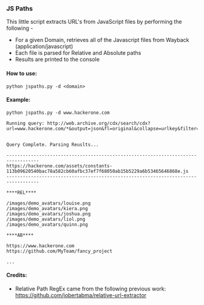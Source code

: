### JS Paths

This little script extracts URL's from JavaScript files by performing the following - 

* For a given Domain, retrieves all of the Javascript files from Wayback (application/javascript)
* Each file is parsed for Relative and Absolute paths 
* Results are printed to the console


#### How to use:

```
python jspaths.py -d <domain>
```

#### Example:

```
python jspaths.py -d www.hackerone.com
```

```
Running query: http://web.archive.org/cdx/search/cdx?url=www.hackerone.com/*&output=json&fl=original&collapse=urlkey&filter=!statuscode:404&filter=mimetype:application/javascript&limit=2000000


Query Complete. Parsing Reuslts...

----------------------------------------------------------------------------------
https://hackerone.com/assets/constants-113b09620540bac78a582cb60afbc37ef7f68050ab15b5229a6b53465646868e.js
----------------------------------------------------------------------------------

****REL****

/images/demo_avatars/louise.png
/images/demo_avatars/kiera.png
/images/demo_avatars/joshua.png
/images/demo_avatars/liol.png
/images/demo_avatars/quinn.png

****AB****

https://www.hackerone.com
https://github.com/MyTeam/fancy_project

...
```

#### Credits:

* Relative Path RegEx came from the following previous work: https://github.com/jobertabma/relative-url-extractor
